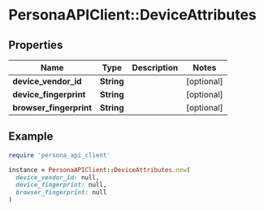 # PersonaAPIClient::DeviceAttributes

## Properties

| Name | Type | Description | Notes |
| ---- | ---- | ----------- | ----- |
| **device_vendor_id** | **String** |  | [optional] |
| **device_fingerprint** | **String** |  | [optional] |
| **browser_fingerprint** | **String** |  | [optional] |

## Example

```ruby
require 'persona_api_client'

instance = PersonaAPIClient::DeviceAttributes.new(
  device_vendor_id: null,
  device_fingerprint: null,
  browser_fingerprint: null
)
```

